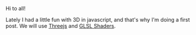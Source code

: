 Hi to all!

Lately I had a little fun with 3D in javascript, and that's why I'm doing a first post. We will use [Threejs](https://threejs.org/) and [GLSL Shaders](https://www.khronos.org/opengl/wiki/Core_Language_(GLSL)).